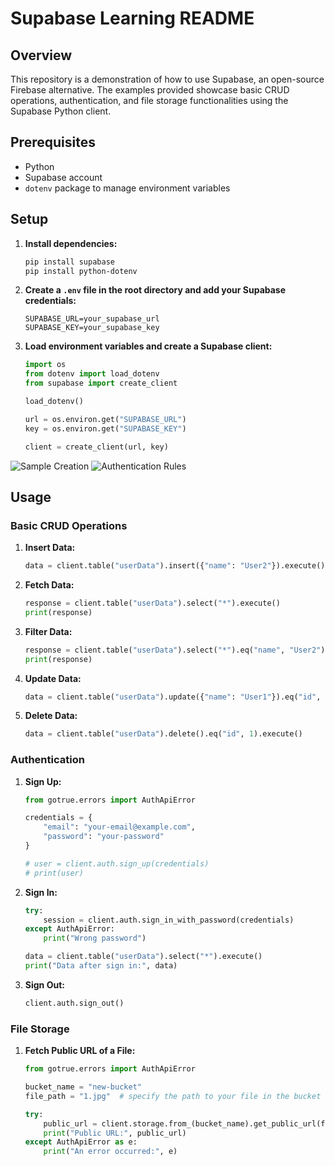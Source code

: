 # Supabase Learning README

## Overview

This repository is a demonstration of how to use Supabase, an open-source Firebase alternative. The examples provided showcase basic CRUD operations, authentication, and file storage functionalities using the Supabase Python client.

## Prerequisites

- Python 
- Supabase account
- `dotenv` package to manage environment variables

## Setup

1. **Install dependencies:**

   ```bash
   pip install supabase
   pip install python-dotenv
   ```

2. **Create a `.env` file in the root directory and add your Supabase credentials:**

   ```plaintext
   SUPABASE_URL=your_supabase_url
   SUPABASE_KEY=your_supabase_key
   ```

3. **Load environment variables and create a Supabase client:**

   ```python
   import os
   from dotenv import load_dotenv
   from supabase import create_client

   load_dotenv()

   url = os.environ.get("SUPABASE_URL")
   key = os.environ.get("SUPABASE_KEY")

   client = create_client(url, key)
   ```

![Sample Creation](https://pcsepacpwttyfcafroqd.supabase.co/storage/v1/object/public/new-bucket/demo1.png?)
![Authentication Rules ](https://pcsepacpwttyfcafroqd.supabase.co/storage/v1/object/public/new-bucket/demo2.png?)



## Usage

### Basic CRUD Operations

1. **Insert Data:**

   ```python
   data = client.table("userData").insert({"name": "User2"}).execute()
   ```

2. **Fetch Data:**

   ```python
   response = client.table("userData").select("*").execute()
   print(response)
   ```

3. **Filter Data:**

   ```python
   response = client.table("userData").select("*").eq("name", "User2").execute()
   print(response)
   ```

4. **Update Data:**

   ```python
   data = client.table("userData").update({"name": "User1"}).eq("id", 1).execute()
   ```

5. **Delete Data:**

   ```python
   data = client.table("userData").delete().eq("id", 1).execute()
   ```

### Authentication

1. **Sign Up:**

   ```python
   from gotrue.errors import AuthApiError

   credentials = {
       "email": "your-email@example.com",
       "password": "your-password"
   }

   # user = client.auth.sign_up(credentials)
   # print(user)
   ```

2. **Sign In:**

   ```python
   try:
       session = client.auth.sign_in_with_password(credentials)
   except AuthApiError:
       print("Wrong password")

   data = client.table("userData").select("*").execute()
   print("Data after sign in:", data)
   ```

3. **Sign Out:**

   ```python
   client.auth.sign_out()
   ```

### File Storage

1. **Fetch Public URL of a File:**

   ```python
   from gotrue.errors import AuthApiError

   bucket_name = "new-bucket"
   file_path = "1.jpg"  # specify the path to your file in the bucket

   try:
       public_url = client.storage.from_(bucket_name).get_public_url(file_path)
       print("Public URL:", public_url)
   except AuthApiError as e:
       print("An error occurred:", e)
   ```
